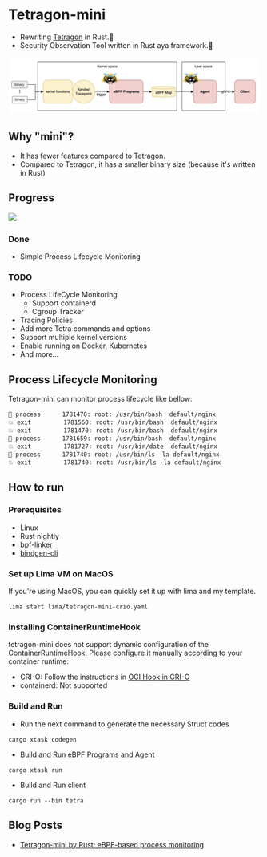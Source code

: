# Tetragon-mini
- Rewriting [Tetragon](https://github.com/cilium/tetragon) in Rust.🦀
- Security Observation Tool written in Rust aya framework.🐝

<img src="docs/images/architecture.png" width="600">

## Why "mini"?
- It has fewer features compared to Tetragon.
- Compared to Tetragon, it has a smaller binary size (because it's written in Rust)

## Progress
![](https://geps.dev/progress/15)
### Done
- Simple Process Lifecycle Monitoring

### TODO
-   Process LifeCycle Monitoring
    - Support containerd
    - Cgroup Tracker
-	Tracing Policies
-	Add more Tetra commands and options
-	Support multiple kernel versions
-	Enable running on Docker, Kubernetes
-	And more…

## Process Lifecycle Monitoring
Tetragon-mini can monitor process lifecycle like bellow:
```
🚀 process      1781470: root: /usr/bin/bash  default/nginx
💥 exit         1781560: root: /usr/bin/bash  default/nginx
💥 exit         1781470: root: /usr/bin/bash  default/nginx
🚀 process      1781659: root: /usr/bin/bash  default/nginx
💥 exit         1781727: root: /usr/bin/date  default/nginx
🚀 process      1781740: root: /usr/bin/ls -la default/nginx
💥 exit         1781740: root: /usr/bin/ls -la default/nginx
```

## How to run
### Prerequisites
- Linux
- Rust nightly
- [bpf-linker](https://github.com/aya-rs/bpf-linker)
- [bindgen-cli](https://rust-lang.github.io/rust-bindgen/command-line-usage.html)

### Set up Lima VM on MacOS
If you're using MacOS, you can quickly set it up with lima and my template.
```
lima start lima/tetragon-mini-crio.yaml
```

### Installing ContainerRuntimeHook
tetragon-mini does not support dynamic configuration of the ContainerRuntimeHook. Please configure it manually according to your container runtime:
- CRI-O: Follow the instructions in [OCI Hook in CRI-O](./contrib/tetragon-rthooks/README.md)
- containerd: Not supported

### Build and Run
- Run the next command to generate the necessary Struct codes
```
cargo xtask codegen
```
- Build and Run eBPF Programs and Agent
```
cargo xtask run
```
- Build and Run client
```
cargo run --bin tetra
```

## Blog Posts
- [Tetragon-mini by Rust: eBPF-based process monitoring](https://yuki-nakamura.com/2024/12/27/tetragon-mini-by-rust-ebpf-based-process-monitoring/)
